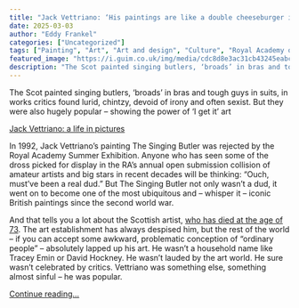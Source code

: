 ```yaml
---
title: "Jack Vettriano: ‘His paintings are like a double cheeseburger in a greasy wrapper’"
date: 2025-03-03
author: "Eddy Frankel"
categories: ["Uncategorized"]
tags: ["Painting", "Art", "Art and design", "Culture", "Royal Academy of Arts"]
featured_image: "https://i.guim.co.uk/img/media/cdc8d8e3ac31cb43245eabc6a611c1ca870848dd/0_99_2868_1721/master/2868.jpg?width=140&quality=85&auto=format&fit=max&s=c7530dea033b1593f2765cad1ced8ddf"
description: "The Scot painted singing butlers, ‘broads’ in bras and tough guys in suits, in works critics found lurid, chintzy, devoid of irony and often sexist. But they we..."
---
```


The Scot painted singing butlers, ‘broads’ in bras and tough guys in suits, in works critics found lurid, chintzy, devoid of irony and often sexist. But they were also hugely popular – showing the power of ‘I get it’ art

[Jack Vettriano: a life in pictures](https://www.theguardian.com/artanddesign/gallery/2025/mar/03/jack-vettriano-a-life-in-pictures-the-singing-butler)

In 1992, Jack Vettriano’s painting The Singing Butler was rejected by the Royal Academy Summer Exhibition. Anyone who has seen some of the dross picked for display in the RA’s annual open submission collision of amateur artists and big stars in recent decades will be thinking: “Ouch, must’ve been a real dud.” But The Singing Butler not only wasn’t a dud, it went on to become one of the most ubiquitous and – whisper it – iconic British paintings since the second world war.

And that tells you a lot about the Scottish artist, [who has died at the age of 73](https://www.theguardian.com/artanddesign/2025/mar/03/scottish-painter-jack-vettriano-dies). The art establishment has always despised him, but the rest of the world – if you can accept some awkward, problematic conception of “ordinary people” – absolutely lapped up his art. He wasn’t a household name like Tracey Emin or David Hockney. He wasn’t lauded by the art world. He sure wasn’t celebrated by critics. Vettriano was something else, something almost sinful – he was popular.

[Continue reading...](https://www.theguardian.com/artanddesign/2025/mar/03/jack-vettriano-scot-broads-in-bras-singing-butlers)
